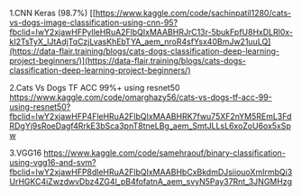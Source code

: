 1.CNN Keras (98.7%)
[[https://www.kaggle.com/code/sachinpatil1280/cats-vs-dogs-image-classification-using-cnn-95?fbclid=IwY2xjawHFPylleHRuA2FlbQIxMAABHRJrC13r-5bukFpfU8HxDLRl0x-kI2TsTyX_lJtAdjTqCzjLvasKhEbTYA_aem_nroR4sfYsx40BmJw21uuLQ](https://data-flair.training/blogs/cats-dogs-classification-deep-learning-project-beginners/)](https://data-flair.training/blogs/cats-dogs-classification-deep-learning-project-beginners/)

2.Cats Vs Dogs TF ACC 99%+ using resnet50
https://www.kaggle.com/code/omarghazy56/cats-vs-dogs-tf-acc-99-using-resnet50?fbclid=IwY2xjawHFP4FleHRuA2FlbQIxMAABHRK7fwu75XF2nYM5REmL3FdRDgYj9sRoeDagf4RrkE3bSca3pnT8tneLBg_aem_SmtJLLsL6xoZoU6ox5xSpw  

3.VGG16
[https://www.kaggle.com/code/samehraouf/binary-classification-using-vgg16-and-svm?fbclid=IwY2xjawHFP8dleHRuA2FlbQIxMAABHbCxBkdmDJsiiouoXmIrmbQi3UrHGKC4iZwzdwvDbz4ZG4l_pB4fofatnA_aem_svyN5Pay37Rnt_3JNGMHzg
](https://www.kaggle.com/code/sachinpatil1280/cats-vs-dogs-image-classification-vgg16-98)
